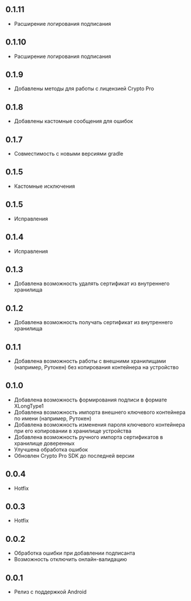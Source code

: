 ## 0.1.11

- Расширение логирования подписания

## 0.1.10

- Расширение логирования подписания

## 0.1.9

- Добавлены методы для работы с лицензией Crypto Pro

## 0.1.8

- Добавлены кастомные сообщения для ошибок

## 0.1.7

- Совместимость с новыми версиями gradle

## 0.1.5

- Кастомные исключения

## 0.1.5

- Исправления

## 0.1.4

- Исправления

## 0.1.3

- Добавлена возможность удалять сертификат из внутреннего хранилища

## 0.1.2

- Добавлена возможность получать сертификат из внутреннего хранилища

## 0.1.1

- Добавлена возможность работы с внешними хранилищами (например, Рутокен) без копирования контейнера на устройство

## 0.1.0

- Добавлена возможность формирования подписи в формате XLongType1
- Добавлена возможность импорта внешнего ключевого контейнера по имени (например, Рутокен)
- Добавлена возможность изменения пароля ключевого контейнера при его копировании в хранилище устройства
- Добавлена возможность ручного импорта сертификатов в хранилище доверенных
- Улучшена обработка ошибок
- Обновлен Crypto Pro SDK до последней версии

## 0.0.4

- Hotfix

## 0.0.3

- Hotfix

## 0.0.2

- Обработка ошибки при добавлении подписанта
- Возможность отключить онлайн-валидацию

## 0.0.1

- Релиз с поддержкой Android
